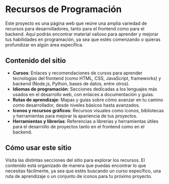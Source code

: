 # Recursos de Programación

Este proyecto es una página web que reúne una amplia variedad de recursos para desarrolladores, tanto para el frontend como para el backend. Aquí podrás encontrar material valioso para aprender y mejorar tus habilidades en programación, ya sea que estés comenzando o quieras profundizar en algún área específica.

## Contenido del sitio

- **Cursos**: Enlaces y recomendaciones de cursos para aprender tecnologías del frontend (como HTML, CSS, JavaScript, frameworks) y backend (Node.js, Python, bases de datos, entre otros).
- **Idiomas de programación**: Secciones dedicadas a los lenguajes más usados en el desarrollo web, con enlaces a documentación y guías.
- **Rutas de aprendizaje**: Mapas y guías sobre cómo avanzar en tu camino como desarrollador, desde niveles básicos hasta avanzados.
- **Iconos y recursos gráficos**: Recursos visuales como iconos, bibliotecas y herramientas para mejorar la apariencia de tus proyectos.
- **Herramientas y librerías**: Referencias a librerías y herramientas útiles para el desarrollo de proyectos tanto en el frontend como en el backend.

## Cómo usar este sitio

Visita las distintas secciones del sitio para explorar los recursos. El contenido está organizado de manera que puedas encontrar lo que necesitas fácilmente, ya sea que estés buscando un curso específico, una ruta de aprendizaje o un conjunto de iconos para tu próximo proyecto.
